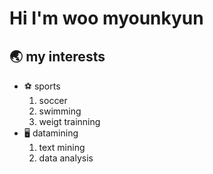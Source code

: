 # Hi I'm woo myounkyun
## :earth_asia:  my interests
* :soccer: sports
    1. soccer
    1. swimming
    1. weigt trainning
* :desktop_computer: datamining
    1. text mining
    1. data analysis